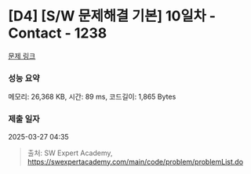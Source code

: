 # [D4] [S/W 문제해결 기본] 10일차 - Contact - 1238 

[문제 링크](https://swexpertacademy.com/main/code/problem/problemDetail.do?contestProbId=AV15B1cKAKwCFAYD) 

### 성능 요약

메모리: 26,368 KB, 시간: 89 ms, 코드길이: 1,865 Bytes

### 제출 일자

2025-03-27 04:35



> 출처: SW Expert Academy, https://swexpertacademy.com/main/code/problem/problemList.do